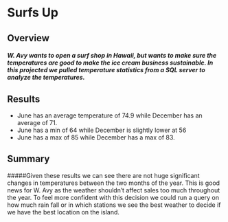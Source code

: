 # Surfs Up 

## Overview 

##### W. Avy wants to open a surf shop in Hawaii, but wants to make sure the temperatures are good to make the ice cream business sustainable. In this projected we pulled temperature statistics from a SQL server to analyze the temperatures. 

## Results

* June has an average temperature of 74.9 while December has an average of 71. 
* June has a min of 64 while December is slightly lower at 56
* June has a max of 85 while December has a max of 83. 


## Summary 

#####Given these results we can see there are not huge significant changes in temperatures between the two months of the year. This is good news for W. Avy as the weather shouldn’t affect sales too much throughout the year. To feel more confident with this decision we could run a query on how much rain fall or in which stations we see the best weather to decide if we have the best location on the island. 